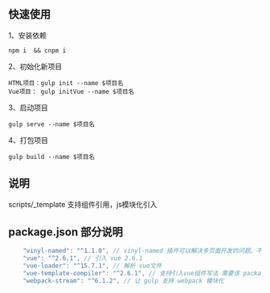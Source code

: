## 快速使用

1、安装依赖

    npm i  && cnpm i

2、初始化新项目

	HTML项目：gulp init --name $项目名 
    Vue项目： gulp initVue --name $项目名 
    
3、启动项目

    gulp serve --name $项目名 

4、打包项目

    gulp build --name $项目名 

## 说明
scripts/_template 支持组件引用，js模块化引入

## package.json 部分说明
```js
    "vinyl-named": "^1.1.0", // vinyl-named 插件可以解决多页面开发的问题。不至于每次加页面都要去webpack 修改 entry 和 output
    "vue": "^2.6.1", // 引入 vue 2.6.1
    "vue-loader": "^15.7.1", // 解析 vue文件
    "vue-template-compiler": "^2.6.1", // 支持引入vue组件写法 需要该 package 编译 template
    "webpack-stream": "^6.1.2", // 让 gulp 支持 webpack 模块化
```